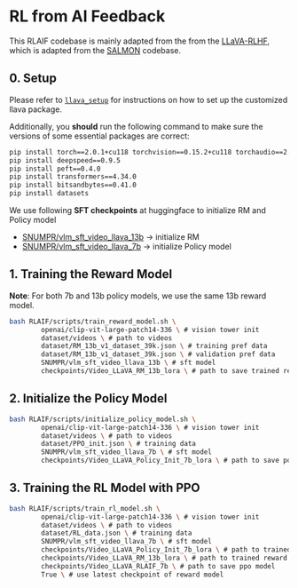 # RL from AI Feedback

This RLAIF codebase is mainly adapted from the from the [LLaVA-RLHF](https://github.com/llava-rlhf/LLaVA-RLHF.git), which is adapted from the [SALMON](https://github.com/Edward-Sun/SALMON) codebase.

## 0. Setup

Please refer to [`llava_setup`](../llava_setup) for instructions on how to set up the customized llava package.

Additionally, you **should** run the following command to make sure the versions of some essential packages are correct:

```bash
pip install torch==2.0.1+cu118 torchvision==0.15.2+cu118 torchaudio==2.0.2 --index-url https://download.pytorch.org/whl/cu118
pip install deepspeed==0.9.5
pip install peft==0.4.0
pip install transformers==4.34.0
pip install bitsandbytes==0.41.0
pip install datasets
```

We use following **SFT checkpoints** at huggingface to initialize RM and Policy model
- [SNUMPR/vlm_sft_video_llava_13b](https://huggingface.co/SNUMPR/vlm_sft_video_llava_13b) -> initialize RM
- [SNUMPR/vlm_sft_video_llava_7b](https://huggingface.co/SNUMPR/vlm_sft_video_llava_7b) -> initialize Policy model


## 1. Training the Reward Model
**Note**: For both 7b and 13b policy models, we use the same 13b reward model.
```bash
bash RLAIF/scripts/train_reward_model.sh \
		openai/clip-vit-large-patch14-336 \ # vision tower init
		dataset/videos \ # path to videos
		dataset/RM_13b_v1_dataset_39k.json \ # training pref data
		dataset/RM_13b_v1_dataset_39k.json \ # validation pref data
		SNUMPR/vlm_sft_video_llava_13b \ # sft model
		checkpoints/Video_LLaVA_RM_13b_lora \ # path to save trained reward model
```


## 2. Initialize the Policy Model
```bash
bash RLAIF/scripts/initialize_policy_model.sh \
		openai/clip-vit-large-patch14-336 \ # vision tower init
		dataset/videos \ # path to videos
		dataset/PPO_init.json \ # training data
		SNUMPR/vlm_sft_video_llava_7b \ # sft model
		checkpoints/Video_LLaVA_Policy_Init_7b_lora \ # path to save policy model init
```

## 3. Training the RL Model with PPO
```bash
bash RLAIF/scripts/train_rl_model.sh \
		openai/clip-vit-large-patch14-336 \ # vision tower init
		dataset/videos \ # path to videos
		dataset/RL_data.json \ # training data
		SNUMPR/vlm_sft_video_llava_7b \ # sft model
		checkpoints/Video_LLaVA_Policy_Init_7b_lora \ # path to trained policy model lora
		checkpoints/Video_LLaVA_RM_13b_lora \ # path to trained reward model lora
		checkpoints/Video_LLaVA_RLAIF_7b \ # path to save ppo model
		True \ # use latest checkpoint of reward model
```
